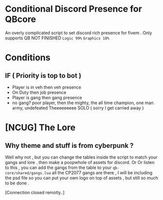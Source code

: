 # Conditional Discord Presence for QBcore
An overly complicated script to set discord rich presence for fivem .
Only supports QB
NOT FINISHED
`Logic 99%`
`Graphics 10%`

# Conditions

## IF ( Priority is top to bot )
- Player is in veh then veh presence
- On Duty then job presence
- Player is gang then gang presence
- no gang? poor player, then the mighty, the all time champion, one man army, undefeated Theeeeeeeee SOLO ( sorry I get carried away )

# [NCUG] The Lore
## Why theme and stuff is from cyberpunk ?
Well why not , but you can change the tables inside the script to match your gangs and lore . then make a poopwhole of assets for discord.
Or Or listen to this , you can add the gangs from the table to your `qb-core/shared/gangs.lua`
all the CP2077 gangs are there , I will be including the psd file so you can put your own logo on top of assets , but still so much to be done . 

[Connection closed remotly..]



